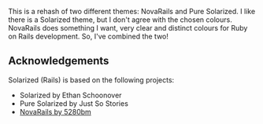 This is a rehash of two different themes: NovaRails and Pure Solarized. I like there is a Solarized theme, but I don't agree with the chosen colours. NovaRails does something I want, very clear and distinct colours for Ruby on Rails development. So, I've combined the two!

<!-- **Solarized (Rails)** provides a fun, bright palette:

![](https://nova.app/images/en/dark/editor.png)

Solarized (Rails) also offers a lighter alternative:

![](https://nova.app/images/en/light/editor.png) -->

## Acknowledgements

<!--
🎈 If your theme is based on existing work by someone else, consider crediting the original author
-->
Solarized (Rails) is based on the following projects:

- Solarized by Ethan Schoonover
- Pure Solarized by Just So Stories
- [NovaRails by 5280bm](https://github.com/5280bm/NovaRails)
